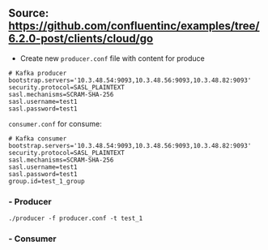 ## Source: https://github.com/confluentinc/examples/tree/6.2.0-post/clients/cloud/go

- Create new `producer.conf` file with content for produce
```
# Kafka producer
bootstrap.servers='10.3.48.54:9093,10.3.48.56:9093,10.3.48.82:9093'
security.protocol=SASL_PLAINTEXT
sasl.mechanisms=SCRAM-SHA-256
sasl.username=test1
sasl.password=test1
```

`consumer.conf` for consume:
```
# Kafka consumer
bootstrap.servers='10.3.48.54:9093,10.3.48.56:9093,10.3.48.82:9093'
security.protocol=SASL_PLAINTEXT
sasl.mechanisms=SCRAM-SHA-256
sasl.username=test1
sasl.password=test1
group.id=test_1_group
```
### - Producer
```
./producer -f producer.conf -t test_1
```
### - Consumer
```

```


